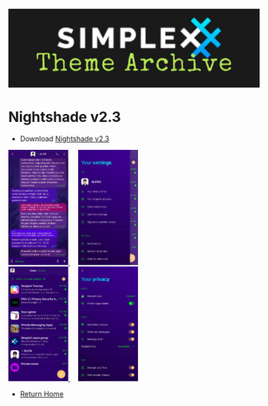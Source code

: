 ![SxC Theme Archive Banner](../resources/SxC_themeBanner06.jpg)

# Nightshade v2.3

* Download [Nightshade v2.3](../themes/SxC_Nightshade-v2_3.theme)

<a href="../screenshots/SxC_Nightshade-v2_301.jpg" target="_blank">
	<img src="../screenshots/SxC_Nightshade-v2_301.jpg" width="120">
</a>&nbsp;&nbsp;&nbsp;
<a href="../screenshots/SxC_Nightshade-v2_302.jpg" target="_blank">
	<img src="../screenshots/SxC_Nightshade-v2_302.jpg" width="120">
</a>
<br>
<a href="../screenshots/SxC_Nightshade-v2_303.jpg" target="_blank">
	<img src="../screenshots/SxC_Nightshade-v2_303.jpg" width="120">
</a>&nbsp;&nbsp;&nbsp;
<a href="../screenshots/SxC_Nightshade-v2_304.jpg" target="_blank">
	<img src="../screenshots/SxC_Nightshade-v2_304.jpg" width="120">
</a>

* [Return Home](../)